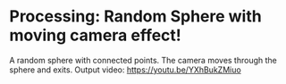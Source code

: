 # Processing: Random Sphere with moving camera effect!
A random sphere with connected points. The camera moves through the sphere and exits.
Output video:
https://youtu.be/YXhBukZMiuo
